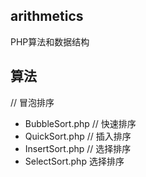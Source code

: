 ## arithmetics
PHP算法和数据结构

## 算法  
// 冒泡排序  
- BubbleSort.php 
// 快速排序
- QuickSort.php
// 插入排序
- InsertSort.php
// 选择排序
- SelectSort.php     选择排序